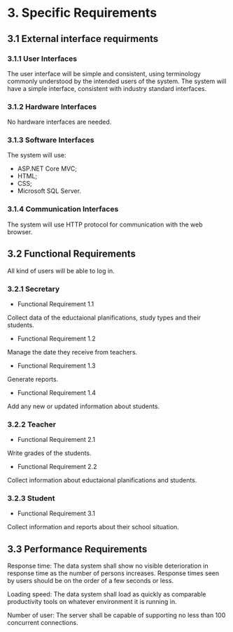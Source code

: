 # 3. Specific Requirements
## 3.1 External interface requirments
### 3.1.1 User Interfaces
The user interface will be simple and consistent, using terminology commonly understood by the intended users of the system. The system will have a simple interface, consistent with industry standard interfaces.
### 3.1.2 Hardware Interfaces
No hardware interfaces are needed.
### 3.1.3 Software Interfaces
The system will use: 
* ASP.NET Core MVC;
* HTML;
* CSS;
* Microsoft SQL Server. 
### 3.1.4 Communication Interfaces
The system will use HTTP protocol for communication with the web browser.
## 3.2 Functional Requirements
All kind of users will be able to log in.
### 3.2.1 Secretary
- Functional Requirement 1.1 

Collect data of the eductaional planifications, study types and their students.
- Functional Requirement 1.2 

Manage the date they receive from teachers.
- Functional Requirement 1.3

Generate reports.
- Functional Requirement 1.4

Add any new or updated information about students.
### 3.2.2 Teacher
- Functional Requirement 2.1

Write grades of the students.
- Functional Requirement 2.2

Collect information about eductaional planifications and students.
### 3.2.3 Student
- Functional Requirement 3.1

Collect information and reports about their school situation.
## 3.3 Performance Requirements
Response time: The data system shall show no visible deterioration in response time as the number of persons increases. Response times seen by users should be on the order of a few seconds or less.

Loading speed: The data system shall load as quickly as comparable productivity tools on whatever environment it is running in.

Number of user: The  server  shall  be  capable  of  supporting  no  less  than  100 concurrent connections.
